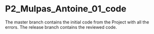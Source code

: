 # P2_Mulpas_Antoine_01_code

The master branch contains the initial code from the Project with all the errors.
The release branch contains the reviewed code.
